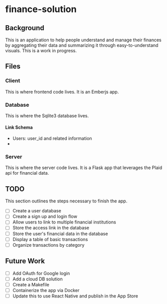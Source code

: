 # finance-solution

## Background

This is an application to help people understand and manage their finances by aggregating their data and summarizing it through easy-to-understand visuals. This is a work in progress.

## Files

### Client

This is where frontend code lives. It is an Emberjs app.

### Database

This is where the Sqlite3 database lives.

#### Link Schema

- Users: user_id and related information
- 

### Server

This is where the server code lives. It is a Flask app that leverages the Plaid api for financial data.

## TODO

This section outlines the steps necessary to finish the app.

- [ ] Create a user database
- [ ] Create a sign up and login flow
- [ ] Allow users to link to multiple financial institutions
- [ ] Store the access link in the database
- [ ] Store the user's financial data in the database
- [ ] Display a table of basic transactions
- [ ] Organize transactions by category

## Future Work

- [ ] Add OAuth for Google login
- [ ] Add a cloud DB solution
- [ ] Create a Makefile
- [ ] Containerize the app via Docker
- [ ] Update this to use React Native and publish in the App Store
